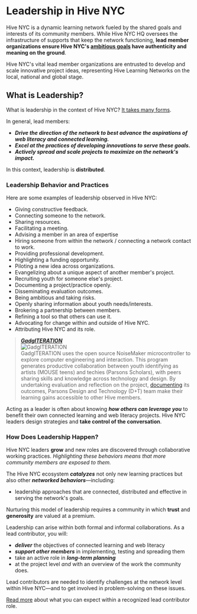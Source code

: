 # Leadership in Hive NYC

Hive NYC is a dynamic learning network fueled by the shared goals and interests of its community members. While Hive NYC HQ oversees the infrastructure of supports that keep the network functioning, **lead member organizations ensure Hive NYC's [ambitious goals](../why_a_learning_network/hive_vision_and_goals.html) have authenticity and meaning on the ground**.

Hive NYC's vital lead member organizations are entrusted to develop and scale innovative project ideas, representing Hive Learning Networks on the local, national and global stage.

## What is Leadership?

What is leadership in the context of Hive NYC? [It takes many forms](http://hivenyc.org/2014/11/24/leadership-hive-nyc/).

In general, lead members:
* ***Drive the direction of the network to best advance the aspirations of web literacy and connected learning.***
* ***Excel at the practices of developing innovations to serve these goals.***
* ***Actively spread and scale projects to maximize on the network's impact.***

In this context, leadership is **distributed**.

### Leadership Behavior and Practices

Here are some examples of leadership observed in Hive NYC:
* Giving constructive feedback.
* Connecting someone to the network.
* Sharing resources.
* Facilitating a meeting.
* Advising a member in an area of expertise
* Hiring someone from within the network / connecting a network contact to work.
* Providing professional development.
* Highlighting a funding opportunity.
* Piloting a new idea across organizations.
* Evangelizing about a unique aspect of another member's project.
* Recruiting youth for someone else's project.
* Documenting a project/practice openly.
* Disseminating evaluation outcomes.
* Being ambitious and taking risks.
* Openly sharing information about youth needs/interests.
* Brokering a partnership between members.
* Refining a tool so that others can use it.
* Advocating for change within and outside of Hive NYC.
* Attributing Hive NYC and its role.

> ***[GadgITERATION](http://hivenyc.org/portfolio/gadgiteration/)***<br/>![GadgITERATION](http://hivenyc.org/wp-content/uploads/3KDg5U3DkpE4mgbxqD5jKagtsS_p2uvNQqw8QD1TEkaRhF9cCh2hOiDBx0GPuhDgsww1113-h507.jpg)<br/>GadgITERATION uses the open source NoiseMaker microcontroller to explore computer engineering and interaction. This program generates productive collaboration between youth identifying as artists (MOUSE teens) and techies (Parsons Scholars), with peers sharing skills and knowledge across technology and design. By undertaking evaluation and reflection on the project, [documenting](http://www.gadgiteration.org/wp-content/uploads/2013/06/Final_8-8.pdf) its outcomes, Parsons Design and Technology (D+T) team make their learning gains accessible to other Hive members.

Acting as a leader is often about knowing ***how others can leverage you*** to benefit their own connected learning and web literacy projects. Hive NYC leaders design strategies and **take control of the conversation**.

### How Does Leadership Happen?

Hive NYC leaders **grow** and new roles are discovered through collaborative working practices. *Highlighting these behaviors means that more community members are exposed to them.*

The Hive NYC ecosystem ***catalyzes*** not only new learning practices but also other ***networked behaviors***—including:
* leadership approaches that are connected, distributed and effective in serving the network's goals.

Nurturing this model of leadership requires a community in which **trust** and **generosity** are valued at a premium.

Leadership can arise within both formal and informal collaborations. As a lead contributor, you will:
* ***deliver*** the objectives of connected learning and web literacy
* ***support other members*** in implementing, testing and spreading them
* take an active role in ***long-term planning***
 * at the project level *and* with an overview of the work the community does.

Lead contributors are needed to identify challenges at the network level within Hive NYC—and to get involved in problem-solving on these issues.

[Read more](../leadership_in_hive_nyc/being_a_lead_contributor.html) about what you can expect within a recognized lead contributor role.

